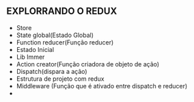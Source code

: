 ## EXPLORRANDO O REDUX
* Store
* State global(Estado Global)
* Function reducer(Função reducer)
* Estado Inicial
* Lib Immer  
* Action creator(Função criadora de objeto de ação)
* Dispatch(dispara a ação)
* Estrutura de projeto com redux
* Middleware (Função que é ativado entre dispatch e reducer)
*  
